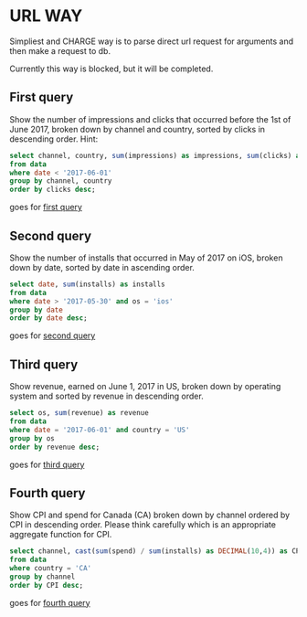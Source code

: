 # URL WAY

Simpliest and CHARGE way is to parse direct url request for arguments and then make a request to db.

Currently this way is blocked, but it will be completed.

## First query

Show the number of impressions and clicks that occurred before the 1st of June 2017, broken down by channel and country, sorted by clicks in descending order. Hint:

``` sql
select channel, country, sum(impressions) as impressions, sum(clicks) as clicks 
from data 
where date < '2017-06-01' 
group by channel, country 
order by clicks desc;
```

goes for [first query](http://127.0.0.1:5000/expose_data?show:channel,country,sum_impressions_as_impressions,sum_clicks&filter:date_<_*2017-06-01*&group:channel,country&order:clicks-desc)

## Second query

Show the number of installs that occurred in May of 2017 on iOS, broken down by date, sorted by date in ascending order.

``` sql
select date, sum(installs) as installs
from data
where date > '2017-05-30' and os = 'ios'
group by date
order by date desc;
```

goes for [second query](http://127.0.0.1:5000/expose_data?show:date,sum_installs&filter:date_>_*2017-05-30*_and_os_=_*ios*&group:date&order:date-desc)

## Third query

Show revenue, earned on June 1, 2017 in US, broken down by operating system and sorted by revenue in descending order.

```sql
select os, sum(revenue) as revenue
from data
where date = '2017-06-01' and country = 'US'
group by os
order by revenue desc;
```

goes for [third query](http://127.0.0.1:5000/expose_data?show:os,sum_revenue&filter:date_=_*2017-06-01*_and_country_=_*US*&group:os&order:revenue-desc)

## Fourth query

Show CPI and spend for Canada (CA) broken down by channel ordered by CPI in descending order. Please think carefully which is an appropriate aggregate function for CPI.

```sql
select channel, cast(sum(spend) / sum(installs) as DECIMAL(10,4)) as CPI
from data
where country = 'CA'
group by channel
order by CPI desc;
```

goes for [fourth query](http://127.0.0.1:5000/expose_data?show:channel,cast_cpi=sum_spend^sum_installs&filter:country_=_*US*&group:channel&order:cpi-desc)
